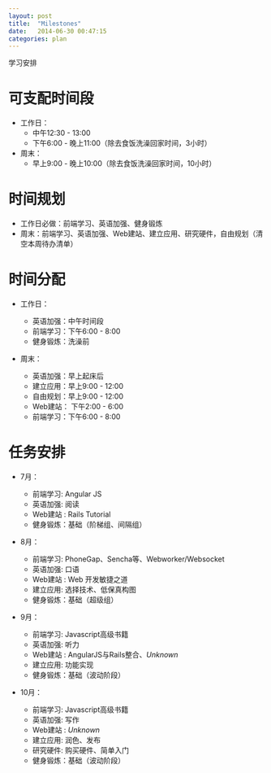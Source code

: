 ```yaml
---
layout: post
title:  "Milestones"
date:   2014-06-30 00:47:15
categories: plan
---
```


学习安排

<!--more-->

# 可支配时间段
* 工作日：
	- 中午12:30 - 13:00
	- 下午6:00 - 晚上11:00（除去食饭洗澡回家时间，3小时）
* 周末：
	- 早上9:00 - 晚上10:00（除去食饭洗澡回家时间，10小时）

# 时间规划
* 工作日必做：前端学习、英语加强、健身锻炼
* 周末：前端学习、英语加强、Web建站、建立应用、研究硬件，自由规划（清空本周待办清单）

# 时间分配
* 工作日：
	- 英语加强：中午时间段
	- 前端学习：下午6:00 - 8:00
	- 健身锻炼：洗澡前

* 周末：
	- 英语加强：早上起床后
	- 建立应用：早上9:00 - 12:00
	- 自由规划：早上9:00 - 12:00
	- Web建站： 下午2:00 - 6:00
	- 前端学习：下午6:00 - 8:00

# 任务安排
* 7月：
	- 前端学习: Angular JS
	- 英语加强: 阅读
	- Web建站 : Rails Tutorial
	- 健身锻炼：基础（阶梯组、间隔组）

* 8月：
	- 前端学习: PhoneGap、Sencha等、Webworker/Websocket
	- 英语加强: 口语
	- Web建站 : Web 开发敏捷之道
	- 建立应用: 选择技术、低保真构图
	- 健身锻炼：基础（超级组）

* 9月：
	- 前端学习: Javascript高级书籍
	- 英语加强: 听力
	- Web建站 : AngularJS与Rails整合、_Unknown_
	- 建立应用: 功能实现
	- 健身锻炼：基础（波动阶段）

* 10月：
	- 前端学习: Javascript高级书籍
	- 英语加强: 写作
	- Web建站 : _Unknown_
	- 建立应用: 润色、发布
	- 研究硬件: 购买硬件、简单入门
	- 健身锻炼：基础（波动阶段）
